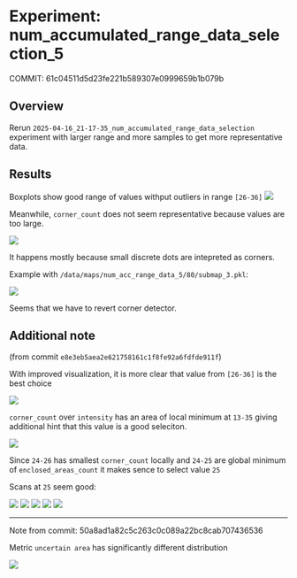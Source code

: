 # Experiment: num_accumulated_range_data_selection_5

COMMIT: 61c04511d5d23fe221b589307e0999659b1b079b

## Overview

Rerun `2025-04-16_21-17-35_num_accumulated_range_data_selection` experiment with larger range and more samples to get more representative data.

## Results

Boxplots show good range of values withput outliers in range `[26-36]`
![](image.png)

Meanwhile, `corner_count` does not seem representative because values are too large. 

![](image-1.png)

It happens mostly because small discrete dots are intepreted as corners.

Example with `/data/maps/num_acc_range_data_5/80/submap_3.pkl`:

![](image-2.png)

Seems that we have to revert corner detector.

## Additional note
(from commit `e8e3eb5aea2e621758161c1f8fe92a6fdfde911f`)

With improved visualization, it is more clear that value from `[26-36]` is the best choice

![](image-3.png)

`corner_count` over `intensity` has an area of local minimum at `13-35` giving additional hint that this value is a good seleciton.

![](image-4.png)

Since `24-26` has smallest `corner_count` locally and `24-25` are global minimum of `enclosed_areas_count` it makes sence to select value `25`

Scans at `25` seem good:

![](image-5.png)
![](image-6.png)
![](image-7.png)
![](image-8.png)
![](image-9.png)

---

Note from commit: 50a8ad1a82c5c263c0c089a22bc8cab707436536

Metric `uncertain area` has significantly different distribution

![](image-10.png)